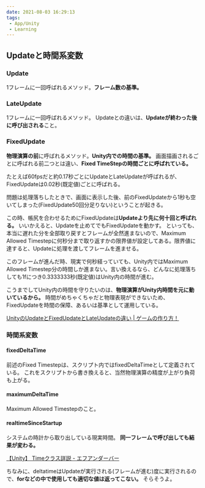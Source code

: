 ```yaml
---
date: 2021-08-03 16:29:13
tags:
 - App/Unity
 - Learning
---
```


## Updateと時間系変数
### Update
1フレームに一回呼ばれるメソッド。**フレーム数の基準。**

### LateUpdate
1フレームに一回呼ばれるメソッド。
Updateとの違いは、**Updateが終わった後に呼び出される**こと。

### FixedUpdate
**物理演算の前**に呼ばれるメソッド。**Unity内での時間の基準。**
画面描画されるごとに呼ばれる前二つとは違い、**Fixed TimeStepの時間ごとに呼ばれている。**

たとえば60fpsだと約0.17秒ごとにUpdateとLateUpdateが呼ばれるが、FixedUpdateは0.02秒(既定値)ごとに呼ばれる。

問題は処理落ちしたときで、画面に表示した後、前のFixedUpdateから1秒も空いてしまった(FixedUpdate50回分足りない)ということが起きる。

この時、帳尻を合わせるためにFixedUpdateは**Updateより先に何十回と呼ばれる。**
いいかえると、Updateを止めてでもFixedUpdateを動かす。
といっても、本当に遅れた分を全部取り戻すとフレームが全然進まないので、Maximum Allowed Timestepに何秒分まで取り返すかの限界値が設定してある。限界値に達すると、Updateに処理を渡してフレームを進ませる。

このフレームが進んだ時、現実で何秒経っていても、Unity内ではMaximum Allowed Timestep分の時間しか進まない。言い換えるなら、どんなに処理落ちしても1fにつき0.3333333秒(既定値)はUnity内の時間が進む。

こうまでしてUnity内の時間を守りたいのは、**物理演算がUnity内時間を元に動いているから。** 時間がめちゃくちゃだと物理表現ができないため、FixedUpdateを時間の保障、あるいは基準として運用している。

[UnityのUpdateとFixedUpdateとLateUpdateの違い \| ゲームの作り方！](https://dkrevel.com/unity-explain/update-fixedupdate-lateupdate/)

### 時間系変数

#### fixedDeltaTime
前述のFixed Timestepは、スクリプト内ではfixedDeltaTimeとして定義されている。
これをスクリプトから書き換えると、当然物理演算の精度が上がり負荷も上がる。

#### maximumDeltaTime
Maximum Allowed Timestepのこと。

#### realtimeSinceStartup
システムの時計から取り出している現実時間。
**同一フレームで呼び出しても結果が変わる。**

[【Unity】 Timeクラス詳説 - エフアンダーバー](https://www.f-sp.com/entry/2016/08/15/190636)

ちなみに、deltatimeはUpdateが実行される(フレームが進む)度に実行されるので、**forなどの中で使用しても適切な値は返ってこない。** そらそうよ。

